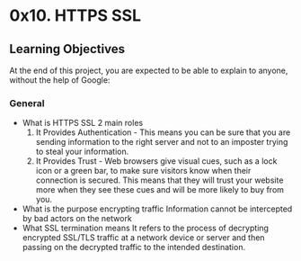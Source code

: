# 0x10. HTTPS SSL
## Learning Objectives
At the end of this project, you are expected to be able to explain to anyone, without the help of Google:

### General
* What is HTTPS SSL 2 main roles
	1. It Provides Authentication - This means you can be sure that you are sending information to the right server and not to an imposter trying to steal your information. 
	2. It Provides Trust - Web browsers give visual cues, such as a lock icon or a green bar, to make sure visitors know when their connection is secured. This means that they will trust your website more when they see these cues and will be more likely to buy from you.
* What is the purpose encrypting traffic
Information cannot be intercepted by bad actors on the network
* What SSL termination means
It refers to the process of decrypting encrypted SSL/TLS traffic at a network device or server and then passing on the decrypted traffic to the intended destination.
